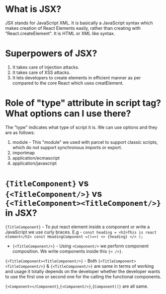 # What is JSX?
JSX stands for JavaScript XML. It is basically a JavaScript syntax which makes creation of React Elements easily, rather than creating with "React.createElement". It is HTML or XML like syntax.

# Superpowers of JSX?
1. It takes care of injection attacks.
2. It takes care of XSS attacks.
3. It lets developers to create elements in efficient manner as per compared to the core React which uses creatElement.

# Role of "type" attribute in script tag? What options can I use there?
The "type" indicates what type of script it is. We can use options and they are as follows:
1. module - This "module" we used with parcel to support classic scripts, which do not support synchronous imports or export.
2. importmap
3. application/ecmascript
4. application/javascript

# `{TitleComponent}` vs `{<TitleComponent/>}` vs `{<TitleComponent><TitleComponent/>}` in JSX?

`{TitleComponent}` - To put react element inside a component or write a JavaScript we use curly braces.
E.g - `const heading = <h2>This is react element</h2>
                const HeadingComponent =()=>(
                <>
                {heading}
                </>
            );`

- `{<TitleComponent/>}` - Using `<Component/>` we perform component composition. We write components inside this `{< />}`.

`{<TitleComponent><TitleComponent/>}` - Both `{<TitleComponent><TitleComponent/>}` & `{<TitleComponent/>}` are same in terms of working 
and usage it totally depends on the developer whether the developer wants to use the first one or second one for the calling the functional
components. 

`{<Component></Component}`,`{<Component/>}`,`{Component()}` are all same.
